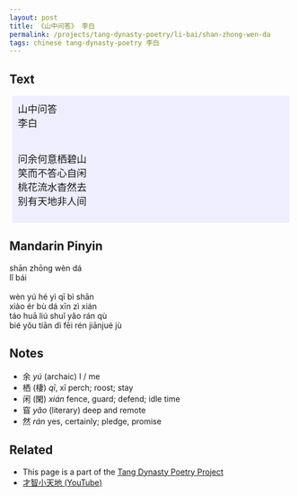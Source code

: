 ```yaml
---
layout: post
title: 《山中问答》 李白
permalink: /projects/tang-dynasty-poetry/li-bai/shan-zhong-wen-da
tags: chinese tang-dynasty-poetry 李白
---
```


## Text


<p>
<div class="chinese-poem" style="font-size: 1.25em; background-color: #eef; padding: 10px; margin: 5px;">
山中问答
<br />
李白
<br /><br />

问余何意栖碧山
<br />
笑而不答心自闲
<br />
桃花流水杳然去
<br />
别有天地非人间
</div>
</p>

## Mandarin Pinyin

<p>
shān zhōng wèn dá
<br />
lǐ bái
<br /><br />
wèn yú hé yì qī bì shān
<br />
xiào ér bù dá xīn zì xián
<br />
táo huā liú shuǐ yǎo rán qù
<br />
bié yǒu tiān dì fēi rén jiānjué jù
</p>

## Notes

* 余 *yú* (archaic) I / me
* 栖 (棲) *qī*, xī perch; roost; stay
* 闲 (閑) *xián* fence, guard; defend; idle time
* 窅 *yǎo* (literary) deep and remote
* 然 *rán* yes, certainly; pledge, promise

## Related

* This page is a part of the [Tang Dynasty Poetry Project](/projects/tang-dynasty-poetry-project)
* [才智小天地 (YouTube)](https://youtu.be/oLfrEa17tlY)

